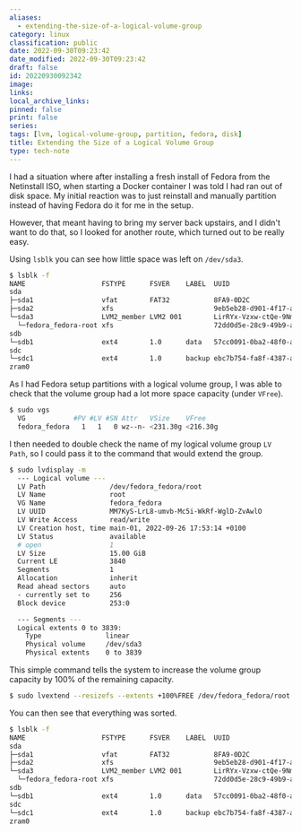 ```yaml
---
aliases:
  - extending-the-size-of-a-logical-volume-group
category: linux
classification: public
date: 2022-09-30T09:23:42
date_modified: 2022-09-30T09:23:42
draft: false
id: 20220930092342
image: 
links: 
local_archive_links: 
pinned: false
print: false
series: 
tags: [lvm, logical-volume-group, partition, fedora, disk]
title: Extending the Size of a Logical Volume Group
type: tech-note
---
```


I had a situation where after installing a fresh install of Fedora from the Netinstall ISO, when starting a Docker container I was told I had ran out of disk space. My initial reaction was to just reinstall and manually partition instead of having Fedora do it for me in the setup.

However, that meant having to bring my server back upstairs, and I didn't want to do that, so I looked for another route, which turned out to be really easy.

Using `lsblk` you can see how little space was left on `/dev/sda3`.

```sh
$ lsblk -f
NAME                   FSTYPE      FSVER    LABEL  UUID                                   FSAVAIL FSUSE% MOUNTPOINTS
sda
├─sda1                 vfat        FAT32           8FA9-0D2C                               592.6M     1% /boot/efi
├─sda2                 xfs                         9eb5eb28-d901-4f17-aedc-38919304642f    805.9M    21% /boot
└─sda3                 LVM2_member LVM2 001        LirRYx-Vzxw-ctQe-9Nm1-1f3H-6N1a-A3WJU2
  └─fedora_fedora-root xfs                         72dd0d5e-28c9-49b9-a533-d22ce8090098      2.9G    81% /
sdb
└─sdb1                 ext4        1.0      data   57cc0091-0ba2-48f0-a327-cd7c2c4a0545    294.2G    28% /mnt/data-ssd-01
sdc
└─sdc1                 ext4        1.0      backup ebc7b754-fa8f-4387-a979-a55f72a180e0
zram0                                                                                                    [SWAP]
```

As I had Fedora setup partitions with a logical volume group, I was able to check that the volume group had a lot more space capacity (under `VFree`).

```sh
$ sudo vgs
  VG            #PV #LV #SN Attr   VSize    VFree
  fedora_fedora   1   1   0 wz--n- <231.30g <216.30g
```

I then needed to double check the name of my logical volume group `LV Path`, so I could pass it to the command that would extend the group.

```sh
$ sudo lvdisplay -m
  --- Logical volume ---
  LV Path                /dev/fedora_fedora/root
  LV Name                root
  VG Name                fedora_fedora
  LV UUID                MM7KyS-LrL8-umvb-Mc5i-WkRf-WglD-ZvAwlO
  LV Write Access        read/write
  LV Creation host, time main-01, 2022-09-26 17:53:14 +0100
  LV Status              available
  # open                 1
  LV Size                15.00 GiB
  Current LE             3840
  Segments               1
  Allocation             inherit
  Read ahead sectors     auto
  - currently set to     256
  Block device           253:0

  --- Segments ---
  Logical extents 0 to 3839:
    Type                linear
    Physical volume     /dev/sda3
    Physical extents    0 to 3839
```

This simple command tells the system to increase the volume group capacity by 100% of the remaining capacity.

```sh
$ sudo lvextend --resizefs --extents +100%FREE /dev/fedora_fedora/root
```

You can then see that everything was sorted.

```sh
$ lsblk -f
NAME                   FSTYPE      FSVER    LABEL  UUID                                   FSAVAIL FSUSE% MOUNTPOINTS
sda
├─sda1                 vfat        FAT32           8FA9-0D2C                               592.6M     1% /boot/efi
├─sda2                 xfs                         9eb5eb28-d901-4f17-aedc-38919304642f    805.9M    21% /boot
└─sda3                 LVM2_member LVM2 001        LirRYx-Vzxw-ctQe-9Nm1-1f3H-6N1a-A3WJU2
  └─fedora_fedora-root xfs                         72dd0d5e-28c9-49b9-a533-d22ce8090098    210.6G     9% /
sdb
└─sdb1                 ext4        1.0      data   57cc0091-0ba2-48f0-a327-cd7c2c4a0545    294.2G    28% /mnt/data-ssd-01
sdc
└─sdc1                 ext4        1.0      backup ebc7b754-fa8f-4387-a979-a55f72a180e0
zram0                                                                                                    [SWAP]
```

